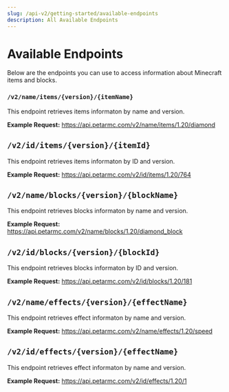 ```yaml
---
slug: /api-v2/getting-started/available-endpoints
description: All Available Endpoints
---
```


# Available Endpoints

Below are the endpoints you can use to access information about Minecraft items and blocks.



### `/v2/name/items/{version}/{itemName}`
This endpoint retrieves items informaton by name and version.


**Example Request:** https://api.petarmc.com/v2/name/items/1.20/diamond



## `/v2/id/items/{version}/{itemId}`
This endpoint retrieves items informaton by ID and version.

**Example Request:** https://api.petarmc.com/v2/id/items/1.20/764




## `/v2/name/blocks/{version}/{blockName}`
This endpoint retrieves blocks informaton by name and version.

**Example Request:** https://api.petarmc.com/v2/name/blocks/1.20/diamond_block



## `/v2/id/blocks/{version}/{blockId}`
This endpoint retrieves blocks informaton by ID and version.

**Example Request:** https://api.petarmc.com/v2/id/blocks/1.20/181



## `/v2/name/effects/{version}/{effectName}`
This endpoint retrieves effect informaton by name and version.

**Example Request:** https://api.petarmc.com/v2/name/effects/1.20/speed



## `/v2/id/effects/{version}/{effectName}`
This endpoint retrieves effect informaton by name and version.

**Example Request:** https://api.petarmc.com/v2/id/effects/1.20/1